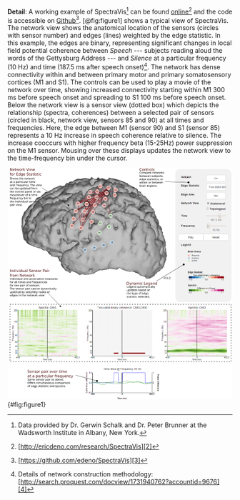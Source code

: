 **Detail**: A working example of SpectraVis[^1] can be found [online][2][^2] and the code is accessible on [Github][3][^3]. [@fig:figure1] shows a typical view of SpectraVis. The network view shows the anatomical location of the sensors (circles with sensor number) and edges (lines) weighted by the edge statistic. In this example, the edges are binary, representing significant changes in local field potential coherence between *Speech* --- subjects reading aloud the words of the Gettysburg Address --- and *Silence* at a particular frequency (10 Hz) and time (187.5 ms after speech onset)[^4]. The network has dense connectivity within and between primary motor and primary somatosensory cortices (M1 and S1). The controls can be used to play a movie of the network over time, showing increased connectivity starting within M1 300 ms before speech onset and spreading to S1 100 ms before speech onset.  Below the network view is a sensor view (dotted box) which depicts the relationship (spectra, coherences) between a selected pair of sensors (circled in black, network view, sensors 85 and 90) at all times and frequencies. Here, the edge between M1 (sensor 90) and S1 (sensor 85) represents a 10 Hz increase in speech coherence relative to silence. The increase cooccurs with higher frequency beta (15-25Hz) power suppression on the M1 sensor. Mousing over these displays updates the network view to the time-frequency bin under the cursor.

![A static screenshot of the SpectraVis interface with the ECOG overt reading data.](figures/Figure1.png){#fig:figure1}

[2]: http://ericdeno.com/research/SpectraVis
[3]: https://github.com/edeno/SpectraVis
[4]: http://search.proquest.com/docview/1731940762?accountid=9676

[^1]: Data provided by Dr. Gerwin Schalk and Dr. Peter Brunner at the Wadsworth Institute in Albany, New York.
[^2]: [http://ericdeno.com/research/SpectraVis][2]
[^3]: [https://github.com/edeno/SpectraVis][3]
[^4]: Details of network construction methodology: [http://search.proquest.com/docview/1731940762?accountid=9676][4]
